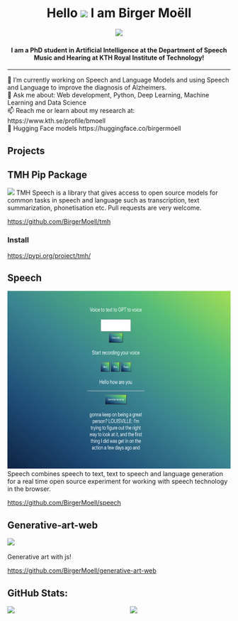 
<!--
**BirgerMoell/BirgerMoell** is a ✨ _special_ ✨ repository because its `README.md` (this file) appears on your GitHub profile.

Here are some ideas to get you started:

- 🔭 I’m currently working on ...
- 🌱 I’m currently learning ...
- 👯 I’m looking to collaborate on ...
- 🤔 I’m looking for help with ...
- 💬 Ask me about ...
- 📫 How to reach me: ...
- 😄 Pronouns: ...
- ⚡ Fun fact: ...
-->


<h1 align="center">Hello <img src="https://media.giphy.com/media/hvRJCLFzcasrR4ia7z/giphy.gif" width="28"> I am Birger Moëll</h1>
<div align="center"><img class="img" height="200px" src="https://avatars.githubusercontent.com/u/1704131?v=4"/></div>


<h4 align="center">I am a PhD student in Artificial Intelligence at the Department of Speech Music and Hearing at KTH Royal Institute of Technology!  </h4>
<hr>
<p>
🔭 I’m currently working on Speech and Language Models and using Speech and Language to improve the diagnosis of Alzheimers. <br/> 
💬 Ask me about: Web development, Python, Deep Learning, Machine Learning and Data Science <br/>
📫 Reach me or learn about my research at: https://www.kth.se/profile/bmoell <br/>
🤗 Hugging Face models https://huggingface.co/birgermoell <br/>
</p>

## Projects

## TMH Pip Package
<img height="200px" src="https://imgur.com/uW8svkR.png"/>
TMH Speech is a library that gives access to open source models for common tasks in speech and language such as transcription, text summarization, phonetisation etc. Pull requests are very welcome.

https://github.com/BirgerMoell/tmh

### Install
https://pypi.org/project/tmh/

## Speech
<img height="400px" src="https://github.com/BirgerMoell/speech/raw/main/app.png"/>
Speech combines speech to text, text to speech and language generation for a real time open source experiment for working with speech technology in the browser.

https://github.com/BirgerMoell/speech

## Generative-art-web
<img height="400px" src="https://i.imgur.com/Xg6UZV6.png"/>

Generative art with js!

https://github.com/BirgerMoell/generative-art-web


## GitHub Stats:

<img  src="https://github-readme-stats.vercel.app/api?username=birgermoell&show_icons=true&hide_border=true&theme=tokyonight" width="45%" align="right" >

<img  src="https://github-readme-streak-stats.herokuapp.com/?user=birgermoell&hide_border=true&theme=tokyonight" width="45%" >
<br />
